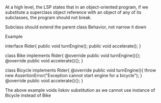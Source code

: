 At a high level, the LSP states that in an object-oriented program, 
if we substitute a superclass object reference with an object of any of its subclasses, the program should not break.

Subclass should extend the parent class Behavior, not narrow it down 

Example 

interface Rider{
    public void turnEngine();
    public void accelerate();
}

class Bike implements Rider{
    @override
    public void turnEngine(){};
    @override
    public void accelerate(){};
}

class Bicycle implements Rider{
    @override
    public void turnEngine(){
        throw new AssertionError("Exception cannot start engine for a bicycle");
    }
    @override
    public void accelerate(){};
}

The above example voids liskov substitution as we cannot use instance of Bicycle instead of Bike